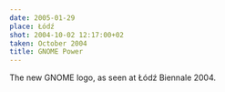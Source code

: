 ```yaml
---
date: 2005-01-29
place: Łódź
shot: 2004-10-02 12:17:00+02
taken: October 2004
title: GNOME Power
---
```


The new GNOME logo, as seen at Łódź Biennale 2004.
